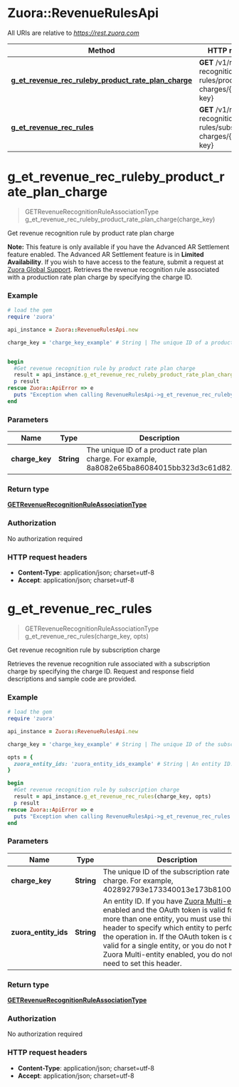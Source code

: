 # Zuora::RevenueRulesApi

All URIs are relative to *https://rest.zuora.com*

Method | HTTP request | Description
------------- | ------------- | -------------
[**g_et_revenue_rec_ruleby_product_rate_plan_charge**](RevenueRulesApi.md#g_et_revenue_rec_ruleby_product_rate_plan_charge) | **GET** /v1/revenue-recognition-rules/product-charges/{charge-key} | Get revenue recognition rule by product rate plan charge
[**g_et_revenue_rec_rules**](RevenueRulesApi.md#g_et_revenue_rec_rules) | **GET** /v1/revenue-recognition-rules/subscription-charges/{charge-key} | Get revenue recognition rule by subscription charge


# **g_et_revenue_rec_ruleby_product_rate_plan_charge**
> GETRevenueRecognitionRuleAssociationType g_et_revenue_rec_ruleby_product_rate_plan_charge(charge_key)

Get revenue recognition rule by product rate plan charge

**Note:** This feature is only available if you have the Advanced AR Settlement feature enabled. The Advanced AR Settlement feature is in **Limited Availability**. If you wish to have access to the feature, submit a request at [Zuora Global Support](http://support.zuora.com/).   Retrieves the revenue recognition rule associated with a production rate plan charge by specifying the charge ID. 

### Example
```ruby
# load the gem
require 'zuora'

api_instance = Zuora::RevenueRulesApi.new

charge_key = 'charge_key_example' # String | The unique ID of a product rate plan charge. For example, 8a8082e65ba86084015bb323d3c61d82. 


begin
  #Get revenue recognition rule by product rate plan charge
  result = api_instance.g_et_revenue_rec_ruleby_product_rate_plan_charge(charge_key)
  p result
rescue Zuora::ApiError => e
  puts "Exception when calling RevenueRulesApi->g_et_revenue_rec_ruleby_product_rate_plan_charge: #{e}"
end
```

### Parameters

Name | Type | Description  | Notes
------------- | ------------- | ------------- | -------------
 **charge_key** | **String**| The unique ID of a product rate plan charge. For example, 8a8082e65ba86084015bb323d3c61d82.  | 

### Return type

[**GETRevenueRecognitionRuleAssociationType**](GETRevenueRecognitionRuleAssociationType.md)

### Authorization

No authorization required

### HTTP request headers

 - **Content-Type**: application/json; charset=utf-8
 - **Accept**: application/json; charset=utf-8



# **g_et_revenue_rec_rules**
> GETRevenueRecognitionRuleAssociationType g_et_revenue_rec_rules(charge_key, opts)

Get revenue recognition rule by subscription charge

Retrieves the revenue recognition rule associated with a subscription charge by specifying the charge ID. Request and response field descriptions and sample code are provided. 

### Example
```ruby
# load the gem
require 'zuora'

api_instance = Zuora::RevenueRulesApi.new

charge_key = 'charge_key_example' # String | The unique ID of the subscription rate plan charge. For example, 402892793e173340013e173b81000012. 

opts = { 
  zuora_entity_ids: 'zuora_entity_ids_example' # String | An entity ID. If you have [Zuora Multi-entity](https://knowledgecenter.zuora.com/BB_Introducing_Z_Business/Multi-entity) enabled and the OAuth token is valid for more than one entity, you must use this header to specify which entity to perform the operation in. If the OAuth token is only valid for a single entity, or you do not have Zuora Multi-entity enabled, you do not need to set this header. 
}

begin
  #Get revenue recognition rule by subscription charge
  result = api_instance.g_et_revenue_rec_rules(charge_key, opts)
  p result
rescue Zuora::ApiError => e
  puts "Exception when calling RevenueRulesApi->g_et_revenue_rec_rules: #{e}"
end
```

### Parameters

Name | Type | Description  | Notes
------------- | ------------- | ------------- | -------------
 **charge_key** | **String**| The unique ID of the subscription rate plan charge. For example, 402892793e173340013e173b81000012.  | 
 **zuora_entity_ids** | **String**| An entity ID. If you have [Zuora Multi-entity](https://knowledgecenter.zuora.com/BB_Introducing_Z_Business/Multi-entity) enabled and the OAuth token is valid for more than one entity, you must use this header to specify which entity to perform the operation in. If the OAuth token is only valid for a single entity, or you do not have Zuora Multi-entity enabled, you do not need to set this header.  | [optional] 

### Return type

[**GETRevenueRecognitionRuleAssociationType**](GETRevenueRecognitionRuleAssociationType.md)

### Authorization

No authorization required

### HTTP request headers

 - **Content-Type**: application/json; charset=utf-8
 - **Accept**: application/json; charset=utf-8



